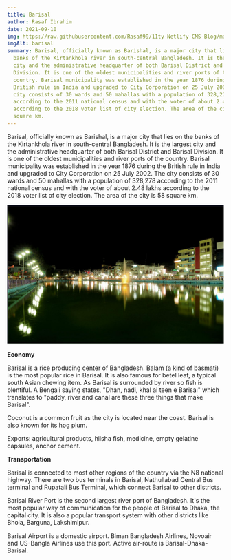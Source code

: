 ```yaml
---
title: Barisal
author: Rasaf Ibrahim
date: 2021-09-10
img: https://raw.githubusercontent.com/Rasaf99/11ty-Netlify-CMS-Blog/main/img/barisal-1.png
imgAlt: barisal
summary: Barisal, officially known as Barishal, is a major city that lies on the
  banks of the Kirtankhola river in south-central Bangladesh. It is the largest
  city and the administrative headquarter of both Barisal District and Barisal
  Division. It is one of the oldest municipalities and river ports of the
  country. Barisal municipality was established in the year 1876 during the
  British rule in India and upgraded to City Corporation on 25 July 2002. The
  city consists of 30 wards and 50 mahallas with a population of 328,278
  according to the 2011 national census and with the voter of about 2.48 lakhs
  according to the 2018 voter list of city election. The area of the city is 58
  square km.
---
```

Barisal, officially known as Barishal, is a major city that lies on the banks of the Kirtankhola river in south-central Bangladesh. It is the largest city and the administrative headquarter of both Barisal District and Barisal Division. It is one of the oldest municipalities and river ports of the country. Barisal municipality was established in the year 1876 during the British rule in India and upgraded to City Corporation on 25 July 2002. The city consists of 30 wards and 50 mahallas with a population of 328,278 according to the 2011 national census and with the voter of about 2.48 lakhs according to the 2018 voter list of city election. The area of the city is 58 square km.



<p class="-post-img-wrapper-lg"><img class="-post-img-md" src="https://raw.githubusercontent.com/Rasaf99/11ty-Netlify-CMS-Blog/main/img/barisal-2.png" alt="barisal"></p>



**Economy**

Barisal is a rice producing center of Bangladesh. Balam (a kind of basmati) is the most popular rice in Barisal. It is also famous for betel leaf, a typical south Asian chewing item. As Barisal is surrounded by river so fish is plentiful. A Bengali saying states, "Dhan, nadi, khal ai teen e Barisal" which translates to "paddy, river and canal are these three things that make Barisal".

Coconut is a common fruit as the city is located near the coast. Barisal is also known for its hog plum.

Exports: agricultural products, hilsha fish, medicine, empty gelatine capsules, anchor cement.

**Transportation**

Barisal is connected to most other regions of the country via the N8 national highway. There are two bus terminals in Barisal, Nathullabad Central Bus terminal and Rupatali Bus Terminal, which connect Barisal to other districts.

Barisal River Port is the second largest river port of Bangladesh. It's the most popular way of communication for the people of Barisal to Dhaka, the capital city. It is also a popular transport system with other districts like Bhola, Barguna, Lakshimipur.

Barisal Airport is a domestic airport. Biman Bangladesh Airlines, Novoair and US-Bangla Airlines use this port. Active air-route is Barisal-Dhaka-Barisal.